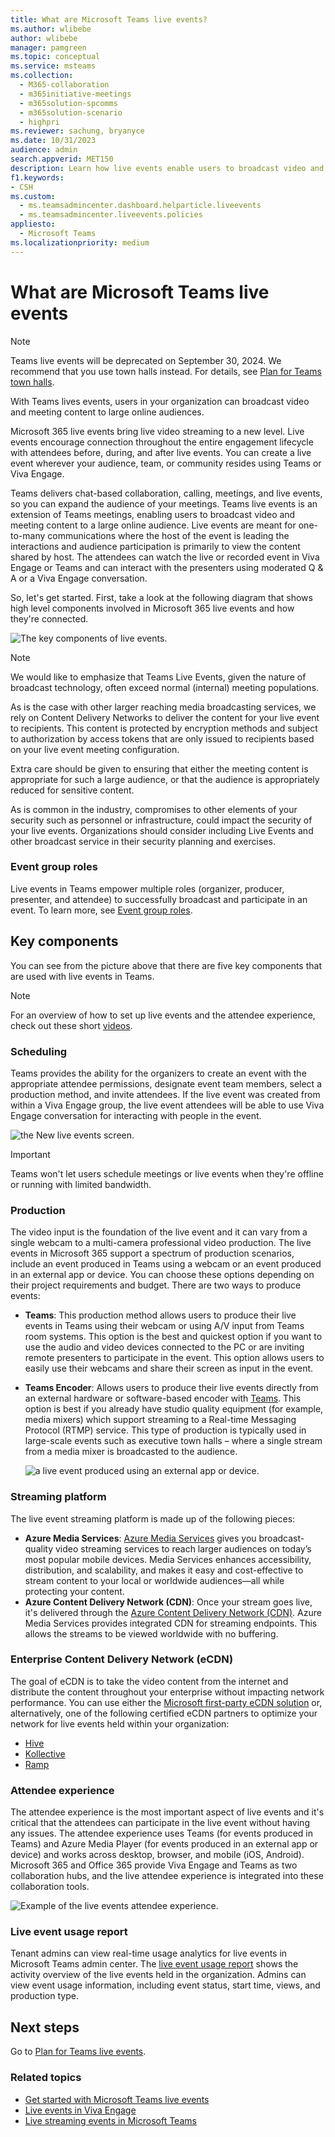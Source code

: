 ```yaml
---
title: What are Microsoft Teams live events?
ms.author: wlibebe
author: wlibebe
manager: pamgreen
ms.topic: conceptual
ms.service: msteams
ms.collection: 
  - M365-collaboration
  - m365initiative-meetings
  - m365solution-spcomms
  - m365solution-scenario
  - highpri
ms.reviewer: sachung, bryanyce
ms.date: 10/31/2023
audience: admin
search.appverid: MET150
description: Learn how live events enable users to broadcast video and content too large online audiences in Teams, Viva Engage, and Stream.
f1.keywords: 
- CSH
ms.custom:
  - ms.teamsadmincenter.dashboard.helparticle.liveevents
  - ms.teamsadmincenter.liveevents.policies
appliesto: 
  - Microsoft Teams
ms.localizationpriority: medium
---
```


# What are Microsoft Teams live events

> [!NOTE]
> Teams live events will be deprecated on September 30, 2024. We recommend that you use town halls instead. For details, see [Plan for Teams town halls](/microsoftteams/plan-town-halls).

With Teams lives events, users in your organization can broadcast video and meeting content to large online audiences.

Microsoft 365 live events bring live video streaming to a new level. Live events encourage connection throughout the entire engagement lifecycle with attendees before, during, and after live events. You can create a live event wherever your audience, team, or community resides using Teams or Viva Engage.  

Teams delivers chat-based collaboration, calling, meetings, and live events, so you can expand the audience of your meetings. Teams live events is an extension of Teams meetings, enabling users to broadcast video and meeting content to a large online audience. Live events are meant for one-to-many communications where the host of the event is leading the interactions and audience participation is primarily to view the content shared by host. The attendees can watch the live or recorded event in Viva Engage or Teams and can interact with the presenters using moderated Q & A or a Viva Engage conversation.

So, let's get started. First, take a look at the following diagram that shows high level components involved in Microsoft 365 live events and how they're connected.

![The key components of live events.](../media/live-events-flow-diagram.png  "Key components of live events, scheduling, production, certified third-party eCDN providers")

> [!NOTE]
> We would like to emphasize that Teams Live Events, given the nature of broadcast technology, often exceed normal (internal) meeting populations.
>
> As is the case with other larger reaching media broadcasting services, we rely on Content Delivery Networks to deliver the content for your live event to recipients. This content is protected by encryption methods and subject to authorization by access tokens that are only issued to recipients based on your live event meeting configuration.
>
> Extra care should be given to ensuring that either the meeting content is appropriate for such a large audience, or that the audience is appropriately reduced for sensitive content.  
>
> As is common in the industry, compromises to other elements of your security such as personnel or infrastructure, could impact the security of your live events. Organizations should consider including Live Events and other broadcast service in their security planning and exercises.

### Event group roles

Live events in Teams empower multiple roles (organizer, producer, presenter, and attendee) to successfully broadcast and participate in an event. To learn more, see [Event group roles](https://support.office.com/article/get-started-with-microsoft-teams-live-events-d077fec2-a058-483e-9ab5-1494afda578a?ui=en-US&rs=en-US&ad=US#bkmk_roles).

## Key components

You can see from the picture above that there are five key components that are used with live events in Teams.

> [!NOTE]
> For an overview of how to set up live events and the attendee experience, check out these short [videos](https://support.office.com/article/video-plan-and-schedule-a-live-event-f92363a0-6d98-46d2-bdd9-f2248075e502).

### Scheduling

Teams provides the ability for the organizers to create an event with the appropriate attendee permissions, designate event team members, select a production method, and invite attendees. If the live event was created from within a Viva Engage group, the live event attendees will be able to use Viva Engage conversation for interacting with people in the event.

![the New live events screen.](../media/teams-live-events-schedule.png "Screen shot showing the New live event screen to create and schedule a new live event")

> [!IMPORTANT]
> Teams won't let users schedule meetings or live events when they're offline or running with limited bandwidth.

### Production

The video input is the foundation of the live event and it can vary from a single webcam to a multi-camera professional video production. The live events in Microsoft 365 support a spectrum of production scenarios, include an event produced in Teams using a webcam or an event produced in an external app or device. You can choose these options depending on their project requirements and budget. There are two ways to produce events:

- **Teams**: This production method allows users to produce their live events in Teams using their webcam or using A/V input from Teams room systems. This option is the best and quickest option if you want to use the audio and video devices connected to the PC or are inviting remote presenters to participate in the event. This option allows users to easily use their webcams and share their screen as input in the event.

- **Teams Encoder**: Allows users to produce their live events directly from an external hardware or software-based encoder with [Teams](../teams-stream-overview.md). This option is best if you already have studio quality equipment (for example, media mixers) which support streaming to a Real-time Messaging Protocol (RTMP) service. This type of production is typically used in large-scale events such as executive town halls – where a single stream from a media mixer is broadcasted to the audience.

    ![a live event produced using an external app or device.](../media/teams-live-events-external-encoder.png "Screen shot showing a live event that's produced by using the external app or device production method")

### Streaming platform

The live event streaming platform is made up of the following pieces:

- **Azure Media Services**:  [Azure Media Services](/azure/media-services/previous/) gives you broadcast-quality video streaming services to reach larger audiences on today’s most popular mobile devices. Media Services enhances accessibility, distribution, and scalability, and makes it easy and cost-effective to stream content to your local or worldwide audiences—all while protecting your content.
- **Azure Content Delivery Network (CDN)**:  Once your stream goes live, it's delivered through the [Azure Content Delivery Network (CDN)](/azure/cdn/). Azure Media Services provides integrated CDN for streaming endpoints. This allows the streams to be viewed worldwide with no buffering.

### Enterprise Content Delivery Network (eCDN)

The goal of eCDN is to take the video content from the internet and distribute the content throughout your enterprise without impacting network performance. You can use either the [Microsoft first-party eCDN solution](/ecdn) or, alternatively, one of the following certified eCDN partners to optimize your network for live events held within your organization:

- [Hive](https://www.hivestreaming.com/partners/integration-partners/microsoft/)
- [Kollective](https://kollective.com/ecdn-solutions/microsoft-live-events/)
- [Ramp](https://rampecdn.com)

### Attendee experience

The attendee experience is the most important aspect of live events and it's critical that the attendees can participate in the live event without having any issues. The attendee experience uses Teams (for events produced in Teams) and Azure Media Player (for events produced in an external app or device) and works across desktop, browser, and mobile (iOS, Android). Microsoft 365 and Office 365 provide Viva Engage and Teams as two collaboration hubs, and the live attendee experience is integrated into these collaboration tools.

![Example of the live events attendee experience.](../media/teams-live-events-attendee.png "Screen shot showing the live events attendee experience")

### Live event usage report

Tenant admins can view real-time usage analytics for live events in Microsoft Teams admin center.  The [live event usage report](../teams-analytics-and-reports/teams-live-event-usage-report.md) shows the activity overview of the live events held in the organization.  Admins can view event usage information, including event status, start time, views, and production type.  

## Next steps

Go to [Plan for Teams live events](plan-for-teams-live-events.md).

### Related topics

- [Get started with Microsoft Teams live events](https://support.office.com/article/d077fec2-a058-483e-9ab5-1494afda578a)
- [Live events in Viva Engage](https://support.office.com/article/live-events-in-yammer-4ece0ee2-c268-4636-bf2a-16e454befe57)
- [Live streaming events in Microsoft Teams](../teams-stream-overview.md)
